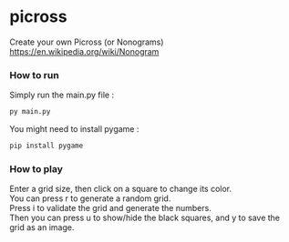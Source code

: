 # picross
Create your own Picross (or Nonograms)  
https://en.wikipedia.org/wiki/Nonogram

### How to run  
Simply run the main.py file :
```bash
py main.py
```
You might need to install pygame :
```bash
pip install pygame
```


### How to play
Enter a grid size, then click on a square to change its color.  
You can press r to generate a random grid.  
Press i to validate the grid and generate the numbers.  
Then you can press u to show/hide the black squares, and y to save the grid as an image.  
